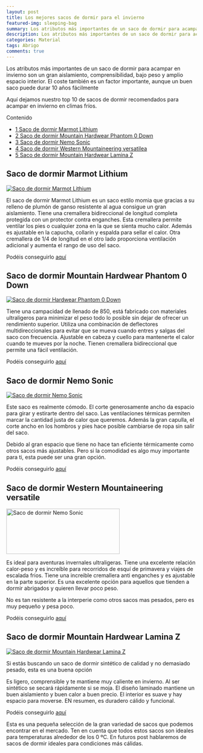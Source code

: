 ```yaml
---
layout: post
title: Los mejores sacos de dormir para el invierno
featured-img: sleeping-bag
summary: Los atributos más importantes de un saco de dormir para acampar en invierno son un gran aislamiento, comprensibilidad, bajo peso y amplio espacio interior. El coste también es un factor importante.
description: Los atributos más importantes de un saco de dormir para acampar en invierno son un gran aislamiento, comprensibilidad, bajo peso y amplio espacio interior. El coste también es un factor importante.
categories: Material
tags: Abrigo
comments: true
---
```



<p>Los atributos más importantes de un saco de dormir para acampar en invierno son un gran aislamiento, comprensibilidad, bajo peso y amplio espacio interior. El coste también es un factor importante, aunque un buen saco puede durar 10 años fácilmente</p>

<p>Aquí dejamos nuestro top 10 de sacos de dormir recomendados para acampar en invierno en climas fríos.</p>


<div id="toc_container">
    <p class="toc_title">Contenido</p>
    <ul class="toc_list">
        <li><a href="#header1">1 Saco de dormir Marmot Lithium</a></li>
        <li><a href="#header2">2 Saco de dormir Mountain Hardwear Phantom 0 Down</a></li>
        <li><a href="#header3">3 Saco de dormir Nemo Sonic</a></li>
        <li><a href="#header4">4 Saco de dormir Western Mountaineering versatilea</a></li>
        <li><a href="#header5">5 Saco de dormir Mountain Hardwear Lamina Z</a></li>        
    </ul>
</div>


<h2 id="header1">Saco de dormir Marmot Lithium</h2>

<a target="_blank" href="https://www.amazon.es/gp/product/B01NBT5M84/ref=as_li_tl?ie=UTF8&camp=3638&creative=24630&creativeASIN=B01NBT5M84&linkCode=as2&tag=tdspvv-21&linkId=2e486d59e508c0bb151a0e139975d77d" imageanchor="1" ><img  src="https://images-na.ssl-images-amazon.com/images/I/41XoakzyolL._AC_.jpg" class="product-img" alt="Saco de dormir Marmot Lithium" /></a>

<p>El saco de dormir Marmot Lithium es un saco estilo momia que gracias a su relleno de plumón de ganso resistente al agua consigue un gran aislamiento. Tiene una cremallera bidireccional de longitud completa protegida con un protector contra enganches. Esta cremallera permite ventilar los pies o cualquier zona en la que se sienta mucho calor. Además es ajustable en la capucha, collarín y espalda para sellar el calor. Otra cremallera de 1/4 de longitud en el otro lado proporciona ventilación adicional y aumenta el rango de uso del saco.</p>

<p>Podéis conseguirlo <a target="_blank" href="https://www.amazon.es/gp/product/B01NBT5M84/ref=as_li_tl?ie=UTF8&camp=3638&creative=24630&creativeASIN=B01NBT5M84&linkCode=as2&tag=tdspvv-21&linkId=2e486d59e508c0bb151a0e139975d77d">aquí</a><img src="//ir-es.amazon-adsystem.com/e/ir?t=tdspvv-21&l=am2&o=30&a=B01NBT5M84" width="1" height="1" border="0" alt="" style="border:none !important; margin:0px !important;" /></p>

<h2 id="header2">Saco de dormir Mountain Hardwear Phantom 0 Down </h2>

<a target="_blank" href="https://www.amazon.es/gp/product/B07QMYDZKQ/ref=as_li_tl?ie=UTF8&camp=3638&creative=24630&creativeASIN=B07QMYDZKQ&linkCode=as2&tag=tdspvv-21&linkId=d74767fa5d77732b8e2af1e92a55ec9d" imageanchor="1" ><img  src="https://images-na.ssl-images-amazon.com/images/I/71kCw%2BA9UEL._AC_SX425_.jpg" class="product-img" alt="Saco de dormir Hardwear Phantom 0 Down" /></a>

<p>Tiene una campacidad de llenado de 850, está fabricado con materiales ultraligeros para minimizar el peso todo lo posible sin dejar de ofrecer un rendimiento superior. Utiliza una combinación de deflectores multidireccionales para evitar que se mueva cuando entres y salgas del saco con frecuencia. Ajustable en cabeza y cuello para mantenerte el calor cuando te mueves por la noche. Tienen cremallera bidireccional que permite una fácil ventilación.</p>

<p>Podéis conseguirlo <a target="_blank" href="https://www.amazon.es/gp/product/B07QMYDZKQ/ref=as_li_tl?ie=UTF8&camp=3638&creative=24630&creativeASIN=B07QMYDZKQ&linkCode=as2&tag=tdspvv-21&linkId=d74767fa5d77732b8e2af1e92a55ec9d">aquí</a><img src="//ir-es.amazon-adsystem.com/e/ir?t=tdspvv-21&l=am2&o=30&a=B07QMYDZKQ" width="1" height="1" border="0" alt="" style="border:none !important; margin:0px !important;" /></p>

<h2 id="header3">Saco de dormir Nemo Sonic</h2>

<a target="_blank" href="https://www.amazon.es/gp/product/B01KILB98M/ref=as_li_tl?ie=UTF8&camp=3638&creative=24630&creativeASIN=B01KILB98M&linkCode=as2&tag=tdspvv-21&linkId=008554405171deb3d3dd3e2094276f2b" imageanchor="1" ><img  src="https://images-na.ssl-images-amazon.com/images/I/41U7yhV2jwL._AC_SY400_.jpg" class="product-img" alt="Saco de dormir Nemo Sonic" /></a>

<p>Este saco es realmente cómodo. El corte generosamente ancho da espacio para girar y estirarte dentro del saco. Las ventilaciones térmicas permiten marcar la cantidad justa de calor que queremos. Además la gran capulla, el corte ancho en los hombros y pies hace posible cambiarse de ropa sin salir del saco.</p>

<p>Debido al gran espacio que tiene no hace tan eficiente térmicamente como otros sacos más ajustables. Pero si la comodidad es algo muy importante para ti, esta puede ser una gran opción.</p>

<p>Podéis conseguirlo <a target="_blank" href="https://www.amazon.es/gp/product/B01KILB98M/ref=as_li_tl?ie=UTF8&camp=3638&creative=24630&creativeASIN=B01KILB98M&linkCode=as2&tag=tdspvv-21&linkId=008554405171deb3d3dd3e2094276f2b">aquí</a><img src="//ir-es.amazon-adsystem.com/e/ir?t=tdspvv-21&l=am2&o=30&a=B01KILB98M" width="1" height="1" border="0" alt="" style="border:none !important; margin:0px !important;" /></p>


<h2 id="header4">Saco de dormir Western Mountaineering versatile</h2>

<a target="_blank" href="https://www.amazon.es/gp/product/B01KH4ABAW/ref=as_li_tl?ie=UTF8&camp=3638&creative=24630&creativeASIN=B01KH4ABAW&linkCode=as2&tag=tdspvv-21&linkId=8b26853ac1372779e22416cdc9631af4" imageanchor="1" ><img  src="https://images-na.ssl-images-amazon.com/images/I/415tWeBEJ3L._AC_.jpg" class="product-img" alt="Saco de dormir Nemo Sonic" style="height:120px;width:300px" /></a>


<p>Es ideal para aventuras invernales ultraligeras. Tiene una excelente relación calor-peso y es increíble para recorridos de esquí de primavera y viajes de escalada frios. Tiene una increible cremallera anti enganches y es ajustable en la parte superior. Es una excelente opción para aquellos que tienden a dormir abrigados y quieren llevar poco peso.</p>

<p>No es tan resistente a la interperie como otros sacos mas pesados, pero es muy pequeño y pesa poco.</p>


<p>Podéis conseguirlo <a target="_blank" href="https://www.amazon.es/gp/product/B01KH4ABAW/ref=as_li_tl?ie=UTF8&camp=3638&creative=24630&creativeASIN=B01KH4ABAW&linkCode=as2&tag=tdspvv-21&linkId=8b26853ac1372779e22416cdc9631af4">aquí</a><img src="//ir-es.amazon-adsystem.com/e/ir?t=tdspvv-21&l=am2&o=30&a=B01KH4ABAW" width="1" height="1" border="0" alt="link" style="border:none !important; margin:0px !important;" /></p>

<h2 id="header5">Saco de dormir Mountain Hardwear Lamina Z</h2>

<a target="_blank" href="https://www.amazon.es/gp/product/B01KILATTC/ref=as_li_tl?ie=UTF8&camp=3638&creative=24630&creativeASIN=B01KILATTC&linkCode=as2&tag=tdspvv-21&linkId=b7ae994b8cff228d04d8f7d15fe8fa79" imageanchor="1" ><img  src="https://images-na.ssl-images-amazon.com/images/I/41u1p2izudL._AC_.jpg" class="product-img" alt="Saco de dormir Mountain Hardwear Lamina Z" /></a>

<p>Si estás buscando un saco de dormir sintético de calidad y no demasiado pesado, esta es una buena opción</p>

<p>Es ligero, comprensible y te mantiene muy caliente en invierno. Al ser sintético se  secará rápidamente si se moja. El diseño laminado mantiene un buen aislamiento y buen calor a buen precio. El interior es suave y hay espacio para moverse. EN resumen, es duradero cálido y funcional.</p>

<p>Podéis conseguirlo <a target="_blank" href="https://www.amazon.es/gp/product/B01KILATTC/ref=as_li_tl?ie=UTF8&camp=3638&creative=24630&creativeASIN=B01KILATTC&linkCode=as2&tag=tdspvv-21&linkId=b7ae994b8cff228d04d8f7d15fe8fa79">aquí</a><img src="//ir-es.amazon-adsystem.com/e/ir?t=tdspvv-21&l=am2&o=30&a=B01KILATTC" width="1" height="1" border="0" alt="" style="border:none !important; margin:0px !important;" /></p>


<p>Esta es una pequeña selección de la gran variedad de sacos que podemos encontrar en el mercado. Ten en cuenta que todos estos sacos son ideales para temperaturas alrededor de los 0 ºC. En futuros post hablaremos de sacos de dormir ideales para condiciones más cálidas.</p>
